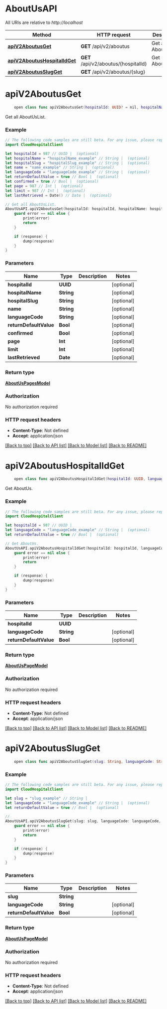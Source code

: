 # AboutUsAPI

All URIs are relative to *http://localhost*

Method | HTTP request | Description
------------- | ------------- | -------------
[**apiV2AboutusGet**](AboutUsAPI.md#apiv2aboutusget) | **GET** /api/v2/aboutus | Get all AboutUsList.
[**apiV2AboutusHospitalIdGet**](AboutUsAPI.md#apiv2aboutushospitalidget) | **GET** /api/v2/aboutus/{hospitalId} | Get AboutUs.
[**apiV2AboutusSlugGet**](AboutUsAPI.md#apiv2aboutusslugget) | **GET** /api/v2/aboutus/{slug} | 


# **apiV2AboutusGet**
```swift
    open class func apiV2AboutusGet(hospitalId: UUID? = nil, hospitalName: String? = nil, hospitalSlug: String? = nil, name: String? = nil, languageCode: String? = nil, returnDefaultValue: Bool? = nil, confirmed: Bool? = nil, page: Int? = nil, limit: Int? = nil, lastRetrieved: Date? = nil, completion: @escaping (_ data: AboutUsPagesModel?, _ error: Error?) -> Void)
```

Get all AboutUsList.

### Example
```swift
// The following code samples are still beta. For any issue, please report via http://github.com/OpenAPITools/openapi-generator/issues/new
import CloudHospitalClient

let hospitalId = 987 // UUID |  (optional)
let hospitalName = "hospitalName_example" // String |  (optional)
let hospitalSlug = "hospitalSlug_example" // String |  (optional)
let name = "name_example" // String |  (optional)
let languageCode = "languageCode_example" // String |  (optional)
let returnDefaultValue = true // Bool |  (optional)
let confirmed = true // Bool |  (optional)
let page = 987 // Int |  (optional)
let limit = 987 // Int |  (optional)
let lastRetrieved = Date() // Date |  (optional)

// Get all AboutUsList.
AboutUsAPI.apiV2AboutusGet(hospitalId: hospitalId, hospitalName: hospitalName, hospitalSlug: hospitalSlug, name: name, languageCode: languageCode, returnDefaultValue: returnDefaultValue, confirmed: confirmed, page: page, limit: limit, lastRetrieved: lastRetrieved) { (response, error) in
    guard error == nil else {
        print(error)
        return
    }

    if (response) {
        dump(response)
    }
}
```

### Parameters

Name | Type | Description  | Notes
------------- | ------------- | ------------- | -------------
 **hospitalId** | **UUID** |  | [optional] 
 **hospitalName** | **String** |  | [optional] 
 **hospitalSlug** | **String** |  | [optional] 
 **name** | **String** |  | [optional] 
 **languageCode** | **String** |  | [optional] 
 **returnDefaultValue** | **Bool** |  | [optional] 
 **confirmed** | **Bool** |  | [optional] 
 **page** | **Int** |  | [optional] 
 **limit** | **Int** |  | [optional] 
 **lastRetrieved** | **Date** |  | [optional] 

### Return type

[**AboutUsPagesModel**](AboutUsPagesModel.md)

### Authorization

No authorization required

### HTTP request headers

 - **Content-Type**: Not defined
 - **Accept**: application/json

[[Back to top]](#) [[Back to API list]](../README.md#documentation-for-api-endpoints) [[Back to Model list]](../README.md#documentation-for-models) [[Back to README]](../README.md)

# **apiV2AboutusHospitalIdGet**
```swift
    open class func apiV2AboutusHospitalIdGet(hospitalId: UUID, languageCode: String? = nil, returnDefaultValue: Bool? = nil, completion: @escaping (_ data: AboutUsPageModel?, _ error: Error?) -> Void)
```

Get AboutUs.

### Example
```swift
// The following code samples are still beta. For any issue, please report via http://github.com/OpenAPITools/openapi-generator/issues/new
import CloudHospitalClient

let hospitalId = 987 // UUID | 
let languageCode = "languageCode_example" // String |  (optional)
let returnDefaultValue = true // Bool |  (optional)

// Get AboutUs.
AboutUsAPI.apiV2AboutusHospitalIdGet(hospitalId: hospitalId, languageCode: languageCode, returnDefaultValue: returnDefaultValue) { (response, error) in
    guard error == nil else {
        print(error)
        return
    }

    if (response) {
        dump(response)
    }
}
```

### Parameters

Name | Type | Description  | Notes
------------- | ------------- | ------------- | -------------
 **hospitalId** | **UUID** |  | 
 **languageCode** | **String** |  | [optional] 
 **returnDefaultValue** | **Bool** |  | [optional] 

### Return type

[**AboutUsPageModel**](AboutUsPageModel.md)

### Authorization

No authorization required

### HTTP request headers

 - **Content-Type**: Not defined
 - **Accept**: application/json

[[Back to top]](#) [[Back to API list]](../README.md#documentation-for-api-endpoints) [[Back to Model list]](../README.md#documentation-for-models) [[Back to README]](../README.md)

# **apiV2AboutusSlugGet**
```swift
    open class func apiV2AboutusSlugGet(slug: String, languageCode: String? = nil, returnDefaultValue: Bool? = nil, completion: @escaping (_ data: AboutUsPageModel?, _ error: Error?) -> Void)
```



### Example
```swift
// The following code samples are still beta. For any issue, please report via http://github.com/OpenAPITools/openapi-generator/issues/new
import CloudHospitalClient

let slug = "slug_example" // String | 
let languageCode = "languageCode_example" // String |  (optional)
let returnDefaultValue = true // Bool |  (optional)

// 
AboutUsAPI.apiV2AboutusSlugGet(slug: slug, languageCode: languageCode, returnDefaultValue: returnDefaultValue) { (response, error) in
    guard error == nil else {
        print(error)
        return
    }

    if (response) {
        dump(response)
    }
}
```

### Parameters

Name | Type | Description  | Notes
------------- | ------------- | ------------- | -------------
 **slug** | **String** |  | 
 **languageCode** | **String** |  | [optional] 
 **returnDefaultValue** | **Bool** |  | [optional] 

### Return type

[**AboutUsPageModel**](AboutUsPageModel.md)

### Authorization

No authorization required

### HTTP request headers

 - **Content-Type**: Not defined
 - **Accept**: application/json

[[Back to top]](#) [[Back to API list]](../README.md#documentation-for-api-endpoints) [[Back to Model list]](../README.md#documentation-for-models) [[Back to README]](../README.md)

